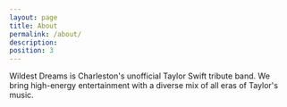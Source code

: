```yaml
---
layout: page
title: About
permalink: /about/
description: 
position: 3
---
```

Wildest Dreams is Charleston's unofficial Taylor Swift tribute band. We bring high-energy entertainment with a diverse mix of all eras of Taylor's music. 